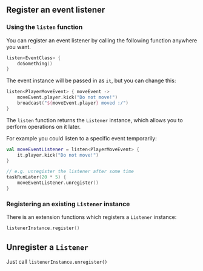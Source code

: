 ## Register an event listener

### Using the `listen` function

You can register an event listener by calling the following function anywhere you want.

```kotlin
listen<EventClass> {
    doSomething()
}
```

The event instance will be passed in as `it`, but you can change this:

```kotlin
listen<PlayerMoveEvent> { moveEvent ->
    moveEvent.player.kick("Do not move!")
    broadcast("${moveEvent.player} moved :/")
}
```

The `listen` function returns the `Listener` instance, which allows you to perform operations on it later.

For example you could listen to a specific event temporarily:

```kotlin
val moveEventListener = listen<PlayerMoveEvent> {
    it.player.kick("Do not move!")
}

// e.g. unregister the listener after some time
taskRunLater(20 * 5) {
    moveEventListener.unregister()
}
```

### Registering an existing `Listener` instance

There is an extension functions which registers a `Listener` instance:

```kotlin
listenerInstance.register()
```

## Unregister a `Listener`

Just call `listenerInstance.unregister()`

